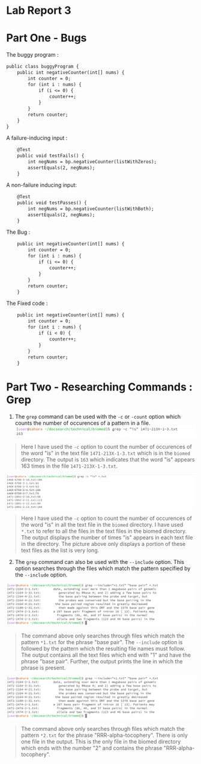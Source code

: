 # Lab Report 3

# Part One - Bugs

The buggy program : 
```
public class buggyProgram {
    public int negativeCounter(int[] nums) {
        int counter = 0;
        for (int i : nums) {
            if (i <= 0) {
                counter++;
            }
        }
        return counter;
    }
}

```

A failure-inducing input : 

```
    @Test
    public void testFails() {
        int negNums = bp.negativeCounter(listWithZeros);
        assertEquals(2, negNums);
    }
```

A non-failure inducing input:

```
    @Test
    public void testPasses() {
        int negNums = bp.negativeCounter(listWithBoth);
        assertEquals(2, negNums);
    }
```

The Bug :
```
    public int negativeCounter(int[] nums) {
        int counter = 0;
        for (int i : nums) {
            if (i <= 0) {
                counter++;
            }
        }
        return counter;
    }
```


The Fixed code :

```
    public int negativeCounter(int[] nums) {
        int counter = 0;
        for (int i : nums) {
            if (i < 0) {
                counter++;
            }
        }
        return counter;
    }
```

# Part Two -  Researching Commands : Grep

1. The `grep` command can be used with the `-c` or `-count` option which counts the number of occurences of a pattern in a file.
![Image](count_1.png)
> Here I have used the `-c` option to count the number of occurences of the word "is" in the text file `1471-213X-1-3.txt` which is in the `biomed` directory. The output is `163` which indicates that the word "is" appears 163 times in the file `1471-213X-1-3.txt`.

![Image](count_2.png)
> Here I have used the `-c` option to count the number of occurences of the word "is" in all the text file in the `biomed` directory. I have used `*.txt` to refer to all the files in the text files in the biomed directory. The output displays the number of times "is" appears in each text file in the directory. The picture above only displays a portion of these text files as the list is very long.

2. The `grep` command can also be used with the `--include` option. This option searches through the files which match the pattern specified by the `--include` option.

![Image](include1.png)
> The command above only searches through files which match the pattern `*1.txt` for the phrase "base pair". The `--include` option is followed by the pattern which the resulting file names must follow. The output contains all the text files which end with "1" and have the phrase "base pair". Further, the output prints the line in which the phrase is present.

![Image](include1.png)
> The command above only searches through files which match the pattern `*2.txt` for the phrase "RRR-alpha-tocophery". There is only one file in the output. This is the only file in the biomed directory which ends with the number "2" and contains the phrase "RRR-alpha-tocophery".

